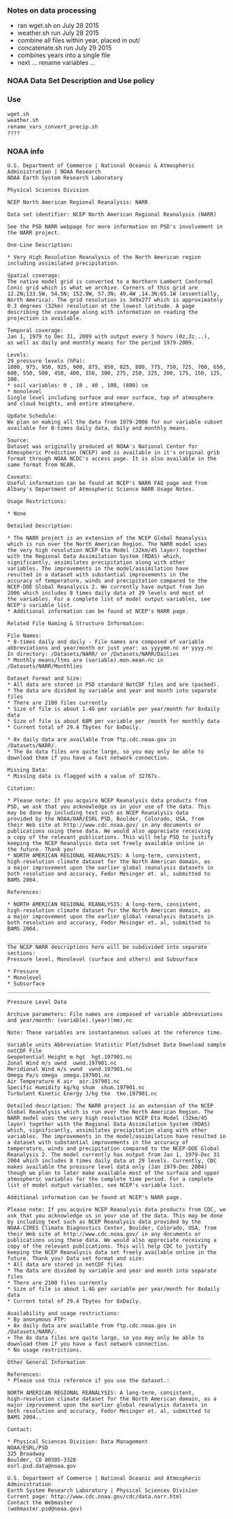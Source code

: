 ### Notes on data processing

* ran wget.sh on July 28 2015
* weather.sh run July 28 2015
 * combine all files within year, placed in out/ 
* concatenate.sh run July 29 2015
 * combines years into a single file
* next ... rename variables ...

### NOAA Data Set Description and Use policy

### Use

```sh
wget.sh
weather.sh
rename_vars_convert_precip.sh
????
```

### NOAA info
    U.S. Department of Commerce | National Oceanic & Atmospheric
    Administration | NOAA Research
    NOAA Earth System Research Laboratory

    Physical Sciences Division

    NCEP North American Regional Reanalysis: NARR

    Data set identifier: NCEP North American Regional Reanalysis (NARR)

    See the PSD NARR webpage for more information on PSD's involvement in
    the NARR project.
    
    One-Line Description:

    * Very High Resolution Reanalysis of the North American region
    including assimilated precipitation.
    
    Spatial coverage:
    The native model grid is converted to a Northern Lambert Conformal
    Conic grid which is what we archive. Corners of this grid are
    12.2N;133.5W, 54.5N; 152.9W, 57.3N; 49.4W ,14.3N;65.1W (essentially,
    North America). The grid resolution is 349x277 which is approximately
    0.3 degrees (32km) resolution at the lowest latitude. A page
    describing the coverage along with information on reading the
    projection is available.

    Temporal coverage:
    Jan 1, 1979 to Dec 31, 2009 with output every 3 hours (0z,3z...),
    as well as daily and monthly means for the period 1979-2009.

    Levels:
    29 pressure levels (hPa):
    1000, 975, 950, 925, 900, 875, 850, 825, 800, 775, 750, 725, 700, 650,
    600, 550, 500, 450, 400, 350, 300, 275, 250, 225, 200, 175, 150, 125,
    100.
    * soil variables: 0 , 10 , 40 , 100, (800) cm
    * monolevel
    Single level including surface and near surface, top of atmosphere
    and cloud heights, and entire atmosphere.

    Update Schedule:
    We plan on making all the data from 1979-2006 for our variable subset
    available for 8-times daily data, daily and monthly means.

    Source:
    Dataset was originally produced at NOAA's National Center for
    Atmospheric Prediction (NCEP) and is available in it's original grib
    format through NOAA NCDC's access page. It is also available in the
    same format from NCAR.

    Caveats:
    Useful information can be found at NCEP's NARR FAQ page and from
    Albany's Department of Atmospheric Science NARR Usage Notes.

    Usage Restrictions:
    
    * None
    
    Detailed Description:
    
    * The NARR project is an extension of the NCEP Global Reanalysis
    which is run over the North American Region. The NARR model uses
    the very high resolution NCEP Eta Model (32km/45 layer) together
    with the Regional Data Assimilation System (RDAS) which,
    significantly, assimilates precipitation along with other
    variables. The improvements in the model/assimilation have
    resulted in a dataset with substantial improvements in the
    accuracy of temperature, winds and precipitation compared to the
    NCEP-DOE Global Reanalysis 2. We currently have output from Jun
    2006 which includes 8 times daily data at 29 levels and most of
    the variables. For a complete list of model output variables, see
    NCEP's variable list.
    * Additional information can be found at NCEP's NARR page.

    Related File Naming & Structure Information:
    
    File Names:
    * 8-times daily and daily - File names are composed of variable
    abbreviations and year/month or just year: as yyyymm.nc or yyyy.nc
    In directory: /Datasets/NARR/ or /Datasets/NARR/Dailies
    * Monthly means/ltms are (variable).mon.mean.nc in /Datasets/NARR/Monthlies
    
    Dataset Format and Size:
    * All data are stored in PSD standard NetCDF files and are (packed).
    * The data are divided by variable and year and month into separate files
    * There are 2100 files currently
    * Size of file is about 1.4G per variable per year/month for 8xdaily data
    * Size of file is about 68M per variable per /month for monthly data
    * Current total of 29.4 Tbytes for 8xDaily.
    
    * 8x daily data are available from ftp.cdc.noaa.gov in /Datasets/NARR/.
    * The 8x data files are quite large, so you may only be able to
    download them if you have a fast network connection.
    
    Missing Data:
    * Missing data is flagged with a value of 32767s.
    
    Citation:
    
    * Please note: If you acquire NCEP Reanalysis data products from
    PSD, we ask that you acknowledge us in your use of the data. This
    may be done by including text such as NCEP Reanalysis data
    provided by the NOAA/OAR/ESRL PSD, Boulder, Colorado, USA, from
    their Web site at http://www.cdc.noaa.gov/ in any documents or
    publications using these data. We would also appreciate receiving
    a copy of the relevant publications. This will help PSD to justify
    keeping the NCEP Reanalysis data set freely available online in
    the future. Thank you!
    * NORTH AMERICAN REGIONAL REANALYSIS: A long-term, consistent,
    high-resolution climate dataset for the North American domain, as
    a major improvement upon the earlier global reanalysis datasets in
    both resolution and accuracy, Fedor Mesinger et. al, submitted to
    BAMS 2004.
    
    References:
    
    * NORTH AMERICAN REGIONAL REANALYSIS: A long-term, consistent,
    high-resolution climate dataset for the North American domain, as
    a major improvement upon the earlier global reanalysis datasets in
    both resolution and accuracy, Fedor Mesinger et. al, submitted to
    BAMS 2004.
    
    _________________________________________________________________
    The NCEP NARR descriptions here will be subdivided into separate sections:
    Pressure level, Monolevel (surface and others) and Subsurface

    * Pressure
    * Monolevel
    * Subsurface
    _________________________________________________________________

    Pressure Level Data

    Archive parameters: File names are composed of variable abbreviations
    and year/month: (variable).(year)(mm).nc
    
    Note: These variables are instantaneous values at the reference time.
    
    Variable units Abbreviation Statistic Plot/Subset Data Download sample
    netCDF File
    Geopotential Height m hgt  hgt.197901.nc
    Zonal Wind m/s uwnd  uwnd.197901.nc
    Meridional Wind m/s vwnd  vwnd.197901.nc
    Omega Pa/s omega  omega.197901.nc
    Air Temperature K air  air.197901.nc
    Specific Humidity kg/kg shum  shum.197901.nc
    Turbulent Kinetic Energy J/kg tke  tke.197901.nc
    
    Detailed description: The NARR project is an extension of the NCEP
    Global Reanalysis which is run over the North American Region. The
    NARR model uses the very high resolution NCEP Eta Model (32km/45
    layer) together with the Regional Data Assimilation System (RDAS)
    which, significantly, assimilates precipitation along with other
    variables. The improvements in the model/assimilation have resulted in
    a dataset with substantial improvements in the accuracy of
    temperature, winds and precipitation compared to the NCEP-DOE Global
    Reanalysis 2. The model currently has output from Jan 1, 1979-Dec 31
    2004 which includes 8 times daily data at 29 levels. Currently, CDC
    makes available the pressure level data only (Jan 1979-Dec 2004)
    though we plan to later make available most of the surface and upper
    atmospheric variables for the complete time period. For a complete
    list of model output variables, see NCEP's variable list.
    
    Additional information can be found at NCEP's NARR page.
    
    Please note: If you acquire NCEP Reanalysis data products from CDC, we
    ask that you acknowledge us in your use of the data. This may be done
    by including text such as NCEP Reanalysis data provided by the
    NOAA-CIRES Climate Diagnostics Center, Boulder, Colorado, USA, from
    their Web site at http://www.cdc.noaa.gov/ in any documents or
    publications using these data. We would also appreciate receiving a
    copy of the relevant publications. This will help CDC to justify
    keeping the NCEP Reanalysis data set freely available online in the
    future. Thank you! Data set format and size:
    * All data are stored in netCDF files
    * The data are divided by variable and year and month into separate files
    * There are 2100 files currently
    * Size of file is about 1.4G per variable per year/month for 8xdaily data
    * Current total of 29.4 Tbytes for 8xDaily.
    
    Availability and usage restrictions:
    * By anonymous FTP:
    + 8x daily data are available from ftp.cdc.noaa.gov in /Datasets/NARR/.
    + The 8x data files are quite large, so you may only be able to
    download them if you have a fast network connection.
    * No usage restrictions.
    _________________________________________________________________
    Other General Information
    
    References:
    * Please use this reference if you use the dataset.:
    
    NORTH AMERICAN REGIONAL REANALYSIS: A long-term, consistent,
    high-resolution climate dataset for the North American domain, as a
    major improvement upon the earlier global reanalysis datasets in
    both resolution and accuracy, Fedor Mesinger et. al, submitted to
    BAMS 2004..
    
    Contact:
    
    * Physical Sciences Division: Data Management
    NOAA/ESRL/PSD
    325 Broadway
    Boulder, CO 80305-3328
    esrl.psd.data@noaa.gov
    
    U.S. Department of Commerce | National Oceanic and Atmospheric
    Administration
    Earth System Research Laboratory | Physical Sciences Division
    Current page: http://www.cdc.noaa.gov/cdc/data.narr.html
    Contact the Webmaster
    (webmaster.psd@noaa.gov)
